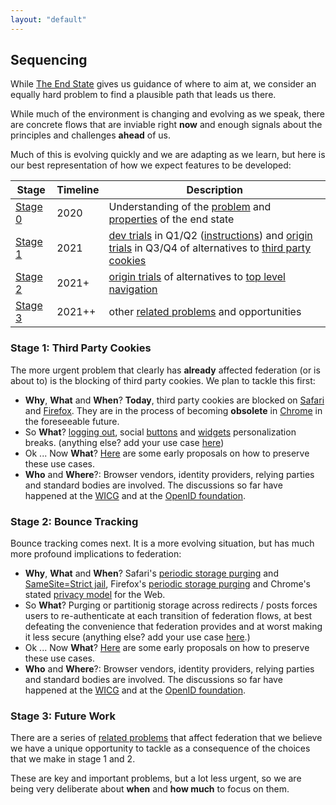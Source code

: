 ```yaml
---
layout: "default"
---
```


## Sequencing

While [The End State](#the-end-state) gives us guidance of where to aim at, we consider an equally hard problem to find a plausible path that leads us there.

While much of the environment is changing and evolving as we speak, there are concrete flows that are inviable right **now** and enough signals about the principles and challenges **ahead** of us.

Much of this is evolving quickly and we are adapting as we learn, but here is our best representation of how we expect features to be developed:

| Stage                                   | Timeline  | Description                                 |
|-----------------------------------------|-----------|----------------------------------------------|
| [Stage 0](README.md)                    |   2020    | Understanding of the [problem](README.md) and [properties](https://github.com/michaelkleber/privacy-model) of the end state |
| [Stage 1](#stage-1-third-party-cookies) |   2021    | [dev trials](https://docs.google.com/document/d/1_FDhuZA_C6iY5bop-bjlPl3pFiqu8oFvuK1jzAcyWKU/edit#heading=h.t4ac0nsw5yo) in Q1/Q2 ([instructions](HOWTO.md)) and [origin trials](https://sites.google.com/a/chromium.org/dev/blink/origin-trials) in Q3/Q4 of alternatives to [third party cookies](#stage-1-third-party-cookies)   |
| [Stage 2](#stage-2-bounce-tracking)     |   2021+   | [origin trials](https://sites.google.com/a/chromium.org/dev/blink/origin-trials) of alternatives to [top level navigation](#stage-2-bounce-tracking)  |
| [Stage 3](#stage-3-future-work)         |   2021++  |  other [related problems](problems.md) and opportunities    |


### Stage 1: Third Party Cookies

The more urgent problem that clearly has **already** affected federation (or is about to) is the blocking of third party cookies. We plan to tackle this first:

- **Why**, **What** and **When**? **Today**, third party cookies are blocked on [Safari](https://webkit.org/blog/10218/full-third-party-cookie-blocking-and-more/) and [Firefox](https://blog.mozilla.org/blog/2019/09/03/todays-firefox-blocks-third-party-tracking-cookies-and-cryptomining-by-default/). They are in the process of becoming **obsolete** in [Chrome](https://blog.google/products/chrome/privacy-sustainability-and-the-importance-of-and/) in the foreseeable future.
- So **What**? [logging out](https://openid.net/specs/openid-connect-rpinitiated-1_0.html), social [buttons](https://developers.facebook.com/docs/facebook-login/userexperience/) and [widgets](https://developers.google.com/identity/one-tap/web) personalization breaks. (anything else? add your use case [here](#how-can-i-help))
- Ok ... Now **What**? [Here](cookies.md) are some early proposals on how to preserve these use cases.
- **Who** and **Where**?: Browser vendors, identity providers, relying parties and standard bodies are involved. The discussions so far have happened at the [WICG](https://github.com/WICG/WebID/issues) and at the [OpenID foundation](https://github.com/IDBrowserUseCases/docs).

### Stage 2: Bounce Tracking

Bounce tracking comes next. It is a more evolving situation, but has much more profound implications to federation:

- **Why**, **What** and **When**? Safari's [periodic storage purging](https://webkit.org/blog/11338/cname-cloaking-and-bounce-tracking-defense/) and [SameSite=Strict jail](https://github.com/privacycg/proposals/issues/6), Firefox's [periodic storage purging](https://blog.mozilla.org/security/2020/08/04/firefox-79-includes-protections-against-redirect-tracking/) and Chrome's stated [privacy model](https://github.com/michaelkleber/privacy-model) for the Web.
- So **What**? Purging or partitionig storage across redirects / posts forces users to re-authenticate at each transition of federation flows, at best defeating the convenience that federation provides and at worst making it less secure (anything else? add your use case [here](#how-can-i-help).)
- Ok ... Now **What**? [Here](navigations.md) are some early proposals on how to preserve these use cases.
- **Who** and **Where**?: Browser vendors, identity providers, relying parties and standard bodies are involved. The discussions so far have happened at the [WICG](https://github.com/WICG/WebID/issues) and at the [OpenID foundation](https://github.com/IDBrowserUseCases/docs).

### Stage 3: Future Work

There are a series of [related problems](problems.md) that affect federation that we believe we have a unique opportunity to tackle as a consequence of the choices that we make in stage 1 and 2.

These are key and important problems, but a lot less urgent, so we are being very deliberate about **when** and **how much** to focus on them.
